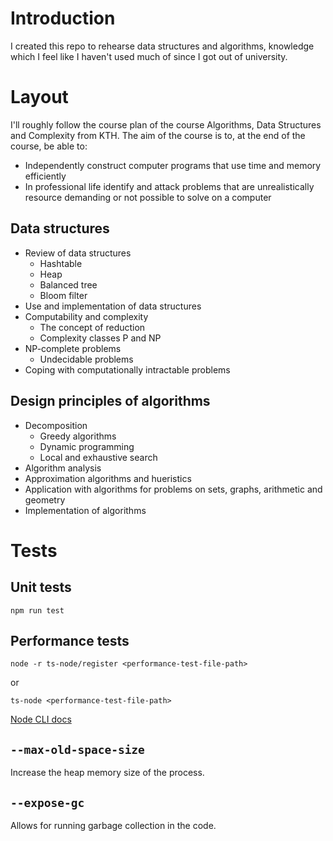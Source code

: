 # Introduction

I created this repo to rehearse data structures and algorithms, knowledge which I feel like I haven't used much of since I got out of university.

# Layout

I'll roughly follow the course plan of the course Algorithms, Data Structures and Complexity from KTH. The aim of the course is to, at the end of the course, be able to:

- Independently construct computer programs that use time and memory efficiently
- In professional life identify and attack problems that are unrealistically resource demanding or not possible to solve on a computer

## Data structures

- Review of data structures
  - Hashtable
  - Heap
  - Balanced tree
  - Bloom filter
- Use and implementation of data structures
- Computability and complexity
  - The concept of reduction
  - Complexity classes P and NP
- NP-complete problems
  - Undecidable problems
- Coping with computationally intractable problems

## Design principles of algorithms

- Decomposition
  - Greedy algorithms
  - Dynamic programming
  - Local and exhaustive search
- Algorithm analysis
- Approximation algorithms and hueristics
- Application with algorithms for problems on sets, graphs, arithmetic and geometry
- Implementation of algorithms

# Tests

## Unit tests

`npm run test`

## Performance tests

`node -r ts-node/register <performance-test-file-path>`

or 

`ts-node <performance-test-file-path>`

[Node CLI docs](https://nodejs.org/api/cli.html)

## `--max-old-space-size`

Increase the heap memory size of the process.

## `--expose-gc`

Allows for running garbage collection in the code.
